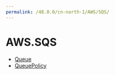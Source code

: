 ```yaml
---
permalink: /48.0.0/cn-north-1/AWS/SQS/
---
```


# AWS.SQS



* [Queue](Queue.md)
* [QueuePolicy](QueuePolicy.md)